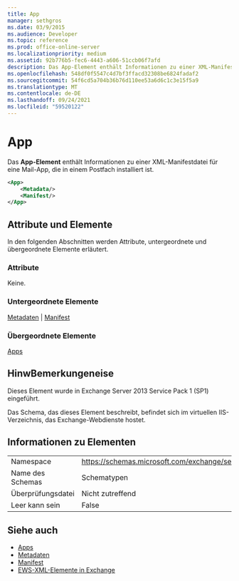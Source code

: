```yaml
---
title: App
manager: sethgros
ms.date: 03/9/2015
ms.audience: Developer
ms.topic: reference
ms.prod: office-online-server
ms.localizationpriority: medium
ms.assetid: 92b776b5-fec6-4443-a606-51ccb06f7afd
description: Das App-Element enthält Informationen zu einer XML-Manifestdatei für eine Mail-App, die in einem Postfach installiert ist.
ms.openlocfilehash: 548df0f5547c4d7bf3ffacd32308be6824fadaf2
ms.sourcegitcommit: 54f6cd5a704b36b76d110ee53a6d6c1c3e15f5a9
ms.translationtype: MT
ms.contentlocale: de-DE
ms.lasthandoff: 09/24/2021
ms.locfileid: "59520122"
---
```

# <a name="app"></a>App

Das **App-Element** enthält Informationen zu einer XML-Manifestdatei für eine Mail-App, die in einem Postfach installiert ist. 
  
```XML
<App>
    <Metadata/>
    <Manifest/>
</App>
```

## <a name="attributes-and-elements"></a>Attribute und Elemente

In den folgenden Abschnitten werden Attribute, untergeordnete und übergeordnete Elemente erläutert.
  
### <a name="attributes"></a>Attribute

Keine.
  
### <a name="child-elements"></a>Untergeordnete Elemente

[Metadaten](metadata-ex15websvcsotherref.md)  |  [Manifest](manifest.md)
  
### <a name="parent-elements"></a>Übergeordnete Elemente

[Apps](apps.md)
  
## <a name="remarks"></a>HinwBemerkungeneise

Dieses Element wurde in Exchange Server 2013 Service Pack 1 (SP1) eingeführt.
  
Das Schema, das dieses Element beschreibt, befindet sich im virtuellen IIS-Verzeichnis, das Exchange-Webdienste hostet.
  
## <a name="element-information"></a>Informationen zu Elementen

|||
|:-----|:-----|
|Namespace  <br/> |https://schemas.microsoft.com/exchange/services/2006/types  <br/> |
|Name des Schemas  <br/> |Schematypen  <br/> |
|Überprüfungsdatei  <br/> |Nicht zutreffend  <br/> |
|Leer kann sein  <br/> |False  <br/> |
   
## <a name="see-also"></a>Siehe auch

- [Apps](apps.md)
- [Metadaten](metadata-ex15websvcsotherref.md)
- [Manifest](manifest.md)
- [EWS-XML-Elemente in Exchange](ews-xml-elements-in-exchange.md)

